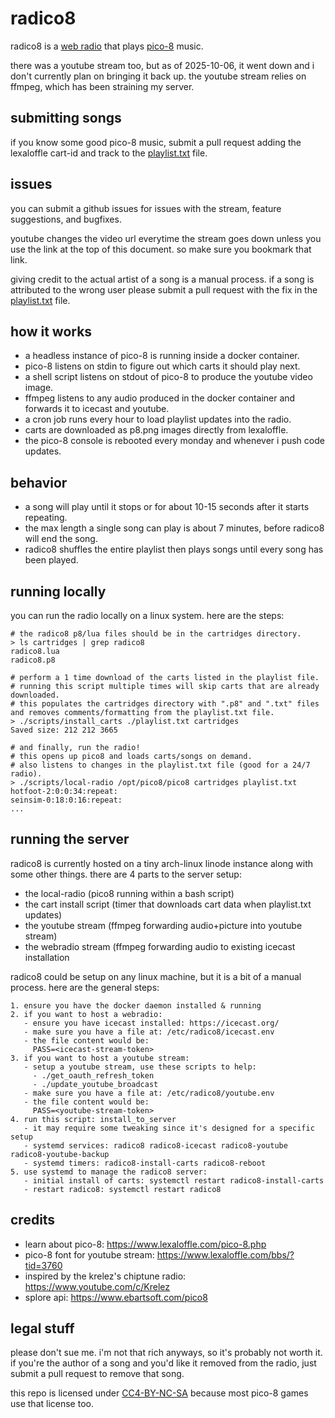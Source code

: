 # radico8
radico8 is a [web radio](http://radico8.xoc3.io/stream.ogg) that plays [pico-8](https://www.lexaloffle.com/pico-8.php) music.

there was a youtube stream too, but as of 2025-10-06, it went down and i don't currently plan on bringing it back up. the youtube stream relies on ffmpeg, which has been straining my server.

## submitting songs
if you know some good pico-8 music, submit a pull request adding the lexaloffle cart-id and track to the [playlist.txt](./playlist.txt) file.

## issues
you can submit a github issues for issues with the stream, feature suggestions, and bugfixes.

youtube changes the video url everytime the stream goes down unless you use the link at the top of this document. so make sure you bookmark that link.

giving credit to the actual artist of a song is a manual process. if a song is attributed to the wrong user please submit a pull request with the fix in the [playlist.txt](./playlist.txt) file.

## how it works
- a headless instance of pico-8 is running inside a docker container.
- pico-8 listens on stdin to figure out which carts it should play next.
- a shell script listens on stdout of pico-8 to produce the youtube video image.
- ffmpeg listens to any audio produced in the docker container and forwards it to icecast and youtube.
- a cron job runs every hour to load playlist updates into the radio.
- carts are downloaded as p8.png images directly from lexaloffle.
- the pico-8 console is rebooted every monday and whenever i push code updates.

## behavior
- a song will play until it stops or for about 10-15 seconds after it starts repeating.
- the max length a single song can play is about 7 minutes, before radico8 will end the song.
- radico8 shuffles the entire playlist then plays songs until every song has been played.

## running locally
you can run the radio locally on a linux system. here are the steps:

```
# the radico8 p8/lua files should be in the cartridges directory.
> ls cartridges | grep radico8
radico8.lua
radico8.p8

# perform a 1 time download of the carts listed in the playlist file.
# running this script multiple times will skip carts that are already downloaded.
# this populates the cartridges directory with ".p8" and ".txt" files and removes comments/formatting from the playlist.txt file.
> ./scripts/install_carts ./playlist.txt cartridges
Saved size: 212 212 3665

# and finally, run the radio!
# this opens up pico8 and loads carts/songs on demand.
# also listens to changes in the playlist.txt file (good for a 24/7 radio).
> ./scripts/local-radio /opt/pico8/pico8 cartridges playlist.txt
hotfoot-2:0:0:34:repeat:
seinsim-0:18:0:16:repeat:
...
```

## running the server
radico8 is currently hosted on a tiny arch-linux linode instance along with some other things. there are 4 parts to the server setup:

- the local-radio (pico8 running within a bash script)
- the cart install script (timer that downloads cart data when playlist.txt updates)
- the youtube stream (ffmpeg forwarding audio+picture into youtube stream)
- the webradio stream (ffmpeg forwarding audio to existing icecast installation

radico8 could be setup on any linux machine, but it is a bit of a manual process. here are the general steps:

```
1. ensure you have the docker daemon installed & running
2. if you want to host a webradio:
   - ensure you have icecast installed: https://icecast.org/
   - make sure you have a file at: /etc/radico8/icecast.env
   - the file content would be:
     PASS=<icecast-stream-token>
3. if you want to host a youtube stream:
   - setup a youtube stream, use these scripts to help:
     - ./get_oauth_refresh_token
     - ./update_youtube_broadcast
   - make sure you have a file at: /etc/radico8/youtube.env
   - the file content would be:
     PASS=<youtube-stream-token>
4. run this script: install_to_server
   - it may require some tweaking since it's designed for a specific setup
   - systemd services: radico8 radico8-icecast radico8-youtube radico8-youtube-backup
   - systemd timers: radico8-install-carts radico8-reboot
5. use systemd to manage the radico8 server:
   - initial install of carts: systemctl restart radico8-install-carts
   - restart radico8: systemctl restart radico8
```

## credits
- learn about pico-8: https://www.lexaloffle.com/pico-8.php
- pico-8 font for youtube stream: https://www.lexaloffle.com/bbs/?tid=3760
- inspired by the krelez's chiptune radio: https://www.youtube.com/c/Krelez
- splore api: https://www.ebartsoft.com/pico8

## legal stuff
please don't sue me. i'm not that rich anyways, so it's probably not worth it. if you're the author of a song and you'd like it removed from the radio, just submit a pull request to remove that song.

this repo is licensed under [CC4-BY-NC-SA](https://creativecommons.org/licenses/by-nc-sa/4.0/) because most pico-8 games use that license too.
